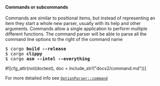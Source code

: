 #### Commands or subcommands

Commands are similar to positional items, but instead of representing an item they start
a whole new parser, usually with its help and other arguments. Commands allow a single
application to perform multiple different functions. The command parser will be able to parse all
the command line options to the right of the command name

<div class="code-wrap">
<pre>
$ cargo <span style="font-weight: bold">build --release</span>
$ cargo <span style="font-weight: bold">clippy</span>
$ cargo <span style="font-weight: bold">asm --intel --everything</span>
</pre>
</div>

#![cfg_attr(not(doctest), doc = include_str!("docs2/command.md"))]

For more detailed info see [`OptionParser::command`](OptionParser::command)
